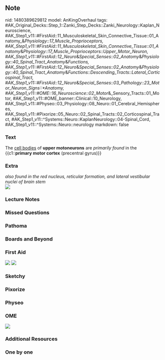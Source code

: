 ## Note
nid: 1480389629812
model: AnKingOverhaul
tags: #AK_Original_Decks::Step_1::Zanki_Step_Decks::Zanki_Neurology::Kaplan_Neuroscience, #AK_Step1_v11::#FirstAid::11_Musculoskeletal_Skin_Connective_Tissue::01_Anatomy_&_Physiology::17_Muscle_Proprioceptors, #AK_Step1_v11::#FirstAid::11_Musculoskeletal_Skin_Connective_Tissue::01_Anatomy_&_Physiology::17_Muscle_Proprioceptors::Upper_Motor_Neuron, #AK_Step1_v11::#FirstAid::12_Neuro_&_Special_Senses::02_Anatomy_&_Physiology::40_Spinal_Tract_Anatomy_&_Functions, #AK_Step1_v11::#FirstAid::12_Neuro_&_Special_Senses::02_Anatomy_&_Physiology::40_Spinal_Tract_Anatomy_&_Functions::Descending_Tracts::Lateral_Corticospinal_Tract, #AK_Step1_v11::#FirstAid::12_Neuro_&_Special_Senses::03_Pathology::23_Motor_Neuron_Signs::*Anatomy, #AK_Step1_v11::#OME::16_Neuroscience::02_Motor_&_Sensory_Tracts::01_Motor, #AK_Step1_v11::#OME_banner::Clinical::10_Neurology, #AK_Step1_v11::#Physeo::03_Physiology::08_Neuro::01_Cerebral_Hemispheres, #AK_Step1_v11::#Pixorize::05_Neuro::02_Spinal_Tracts::02_Corticospinal_Tract, #AK_Step1_v11::^Systems::Neuro::KaplanNeurology::04-Spinal_Cord, #AK_Step1_v11::^Systems::Neuro::neurology
markdown: false

### Text
<div>
  The <u>cell bodies</u> of <b>upper motoneurons</b> are
  <i>primarily found</i> in the {{c1::<b>primary motor cortex</b>
  (precentral gyrus)}}
</div>

### Extra
<div>
  <i>also found in the red nucleus, reticular formation, and
  lateral vestibular nuclei of brain stem</i>
</div>
<div><img src="paste-4058744095280.jpg"></div>

### Lecture Notes


### Missed Questions


### Pathoma


### Boards and Beyond


### First Aid
<img src="tmpbRxfRl.png"> <img src="tmp3VxUnT.png">

### Sketchy


### Pixorize


### Physeo


### OME
<div class="ome-widget">
  <a href=
  "https://onlinemeded.org/spa/neurology?ref=anki"><img src="_OME_AnkiFlashcards_Topic_2.png"></a>
</div>

### Additional Resources


### One by one

